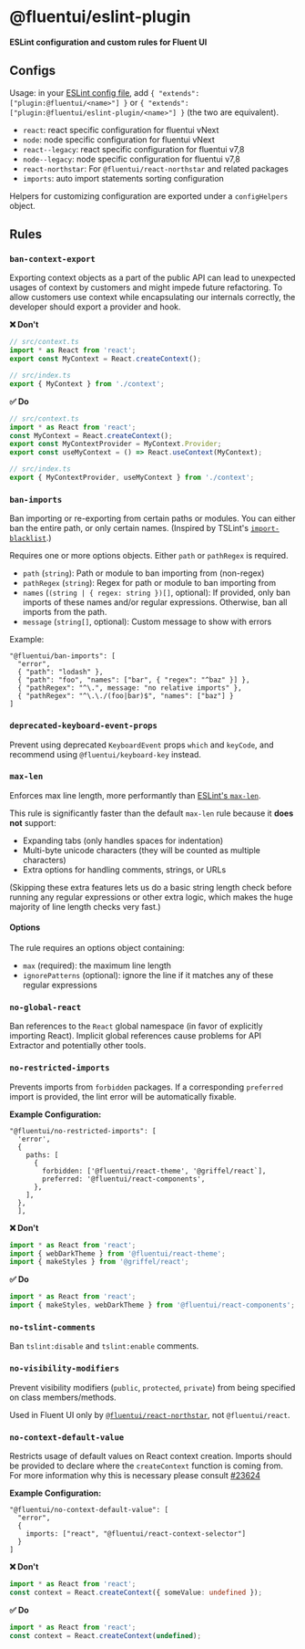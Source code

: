 # @fluentui/eslint-plugin

**ESLint configuration and custom rules for Fluent UI**

## Configs

Usage: in your [ESLint config file](https://eslint.org/docs/user-guide/configuring), add `{ "extends": ["plugin:@fluentui/<name>"] }` or `{ "extends": ["plugin:@fluentui/eslint-plugin/<name>"] }` (the two are equivalent).

- `react`: react specific configuration for fluentui vNext
- `node`: node specific configuration for fluentui vNext
- `react--legacy`: react specific configuration for fluentui v7,8
- `node--legacy`: node specific configuration for fluentui v7,8
- `react-northstar`: For `@fluentui/react-northstar` and related packages
- `imports`: auto import statements sorting configuration

Helpers for customizing configuration are exported under a `configHelpers` object.

## Rules

### `ban-context-export`

Exporting context objects as a part of the public API can lead to unexpected usages of context by customers and might
impede future refactoring. To allow customers use context while encapsulating our internals correctly, the developer
should export a provider and hook.

**❌ Don't**

```ts
// src/context.ts
import * as React from 'react';
export const MyContext = React.createContext();

// src/index.ts
export { MyContext } from './context';
```

**✅ Do**

```ts
// src/context.ts
import * as React from 'react';
const MyContext = React.createContext();
export const MyContextProvider = MyContext.Provider;
export const useMyContext = () => React.useContext(MyContext);

// src/index.ts
export { MyContextProvider, useMyContext } from './context';
```

### `ban-imports`

Ban importing or re-exporting from certain paths or modules. You can either ban the entire path, or only certain names. (Inspired by TSLint's [`import-blacklist`](https://palantir.github.io/tslint/rules/import-blacklist/).)

Requires one or more options objects. Either `path` or `pathRegex` is required.

- `path` (`string`): Path or module to ban importing from (non-regex)
- `pathRegex` (`string`): Regex for path or module to ban importing from
- `names` (`(string | { regex: string })[]`, optional): If provided, only ban imports of these names and/or regular expressions. Otherwise, ban all imports from the path.
- `message` (`string[]`, optional): Custom message to show with errors

Example:

```
"@fluentui/ban-imports": [
  "error",
  { "path": "lodash" },
  { "path": "foo", "names": ["bar", { "regex": "^baz" }] },
  { "pathRegex": "^\.", message: "no relative imports" },
  { "pathRegex": "^\.\./(foo|bar)$", "names": ["baz"] }
]
```

### `deprecated-keyboard-event-props`

Prevent using deprecated `KeyboardEvent` props `which` and `keyCode`, and recommend using `@fluentui/keyboard-key` instead.

### `max-len`

Enforces max line length, more performantly than [ESLint's `max-len`](https://eslint.org/docs/rules/max-len).

This rule is significantly faster than the default `max-len` rule because it **does not** support:

- Expanding tabs (only handles spaces for indentation)
- Multi-byte unicode characters (they will be counted as multiple characters)
- Extra options for handling comments, strings, or URLs

(Skipping these extra features lets us do a basic string length check before running any regular expressions or other extra logic, which makes the huge majority of line length checks very fast.)

#### Options

The rule requires an options object containing:

- `max` (required): the maximum line length
- `ignorePatterns` (optional): ignore the line if it matches any of these regular expressions

### `no-global-react`

Ban references to the `React` global namespace (in favor of explicitly importing React). Implicit global references cause problems for API Extractor and potentially other tools.

### `no-restricted-imports`

Prevents imports from `forbidden` packages. If a corresponding `preferred` import is provided, the lint error will be automatically fixable.

**Example Configuration:**

```
"@fluentui/no-restricted-imports": [
  'error',
  {
    paths: [
      {
        forbidden: ['@fluentui/react-theme', '@griffel/react`],
        preferred: '@fluentui/react-components',
      },
    ],
  },
  ],
```

**❌ Don't**

```ts
import * as React from 'react';
import { webDarkTheme } from '@fluentui/react-theme';
import { makeStyles } from '@griffel/react';
```

**✅ Do**

```ts
import * as React from 'react';
import { makeStyles, webDarkTheme } from '@fluentui/react-components';
```

### `no-tslint-comments`

Ban `tslint:disable` and `tslint:enable` comments.

### `no-visibility-modifiers`

Prevent visibility modifiers (`public`, `protected`, `private`) from being specified on class members/methods.

Used in Fluent UI only by [`@fluentui/react-northstar`](https://aka.ms/fluent-ui), not `@fluentui/react`.

### `no-context-default-value`

Restricts usage of default values on React context creation. Imports should be provided to declare where the `createContext` function is coming from. For more information why this is necessary please consult [#23624](https://github.com/microsoft/fluentui/issues/23624)

**Example Configuration:**

```
"@fluentui/no-context-default-value": [
  "error",
  {
    imports: ["react", "@fluentui/react-context-selector"]
  }
]
```

**❌ Don't**

```ts
import * as React from 'react';
const context = React.createContext({ someValue: undefined });
```

**✅ Do**

```ts
import * as React from 'react';
const context = React.createContext(undefined);
```
